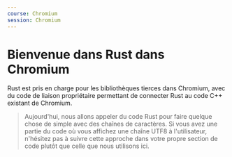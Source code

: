 ```yaml
---
course: Chromium
session: Chromium
---
```


# Bienvenue dans Rust dans Chromium

Rust est pris en charge pour les bibliothèques tierces dans Chromium, avec du code
de liaison propriétaire permettant de connecter Rust au code C++ existant de Chromium.

> Aujourd'hui, nous allons appeler du code Rust pour faire quelque chose de simple avec des chaînes de caractères. Si vous avez
> une partie du code où vous affichez une chaîne UTF8 à l'utilisateur, n'hésitez
> pas à suivre cette approche dans votre propre section de code plutôt que
> celle que nous utilisons ici.
